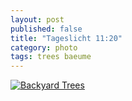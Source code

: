 ```yaml
---
layout: post
published: false
title: "Tageslicht 11:20"
category: photo
tags: trees baeume
---
```


[![Backyard Trees](http://41.media.tumblr.com/d3a81416f80da82a68f9010ccdef2a57/tumblr_nlxk2fk6i31rive1ro1_500.jpg)](http://dr3wh0.tumblr.com/post/114850824029/tageslicht-11-20 "View on Tumblr")